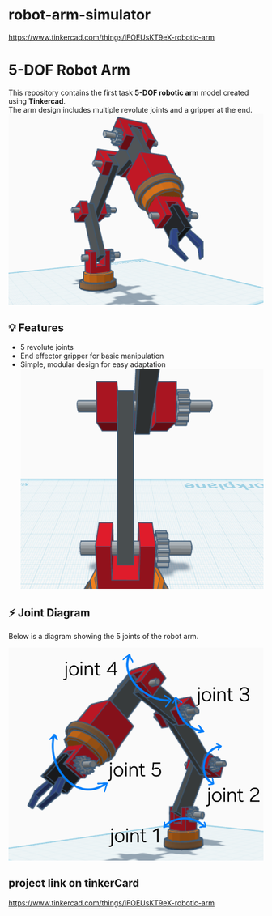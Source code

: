 # robot-arm-simulator
https://www.tinkercad.com/things/iFOEUsKT9eX-robotic-arm
# 5-DOF Robot Arm 

This repository contains the first task **5-DOF robotic arm** model created using **Tinkercad**.  
The arm design includes multiple revolute joints and a gripper at the end.
![Robot Arm](pic3.png)


## 💡 Features
- 5 revolute joints
- End effector gripper for basic manipulation
- Simple, modular design for easy adaptation
![Robot Arm](pic1.png)


## ⚡ Joint Diagram

Below is a diagram showing the 5 joints of the robot arm.  


![Robot Arm](pic2.png)



## project link on tinkerCard
https://www.tinkercad.com/things/iFOEUsKT9eX-robotic-arm


